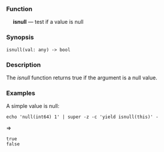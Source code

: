 ### Function

&emsp; **isnull** &mdash; test if a value is null

### Synopsis

```
isnull(val: any) -> bool
```

### Description

The _isnull_ function returns true if the argument is a null value.

### Examples

A simple value is null:
```mdtest-command
echo 'null(int64) 1' | super -z -c 'yield isnull(this)' -
```
=>
```mdtest-output
true
false
```
